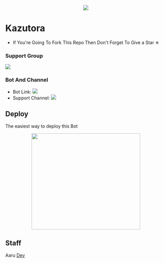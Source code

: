 <p align="center">
  <img src="https://te.legra.ph/file/0cb31940d74a382e93032.jpg">
</p>

# Kazutora
* If You're Going To Fork This Repo Then Don't Forget To Give a Star ✯


### Support Group
<p align="left">
<a href="https://t.me/XForceSupportChat" alt="Support!"> <img src="https://aleen42.github.io/badges/src/telegram.svg" /> </a>

### Bot And Channel 
* Bot Link:  <a href="http://t.me/KazutoraXRobot" alt=" Goku "> <img src="https://img.shields.io/badge/%F0%9F%A4%96%20-Kazutora-blue" /> </a>
* Support Channel: <a  href="https://t.me/XForceBots" alt="Help Centre Logs"> <img  src="https://img.shields.io/badge/%F0%9F%92%A1-XForce%20Update%20Channel-9cf" /> </a>

## Deploy
The easiest way to deploy this Bot
<p align="center"><a href="https://heroku.com/deploy?template=https://github.com/Aarukami/Kazutora"> <img src="https://te.legra.ph/file/0cb31940d74a382e93032.jpg" width="340" height="300"/></a></p>
 
## Staff
 Aaru [Dev](https://t.me/girls_lob)
